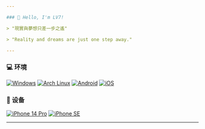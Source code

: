 ```yaml
---

### 👋 Hello, I'm LV7!

> "現實與夢想只差一步之遙"

> "Reality and dreams are just one step away."

---
```


### 💻 环境
[![Windows](https://img.shields.io/badge/Windows-00BBFF?style=flat-square&logo=Windows&logoColor=FFFFFF&labelColor=00BBFF)](https://www.microsoft.com/zh-cn/windows/windows-11)
[![Arch Linux](https://img.shields.io/badge/Arch%20Linux-008BFF?style=flat-square&logo=arch-linux&logoColor=FFFFFF&labelColor=008BFF)](https://archlinux.org)
[![Android](https://img.shields.io/badge/Android-00C000?style=flat-square&logo=android&logoColor=FFFFFF&labelColor=00C000)](https://www.android.com/intl/zh-CN_cn/android-14/)
[![iOS](https://img.shields.io/badge/iOS-4F4F4F?style=flat-square&logo=apple&logoColor=FFFFFF&labelColor=4F4F4F)](https://www.apple.com.cn/ios/ios-17/)

### 📱 设备
[![iPhone 14 Pro](https://img.shields.io/badge/iPhone%2014%20Pro-4F4F4F?style=flat-square&logo=apple&logoColor=FFFFFF&labelColor=4F4F4F)](https://support.apple.com/zh-cn/111849)
[![iPhone SE](https://img.shields.io/badge/iPhone%20SE%20-4F4F4F?style=flat-square&logo=apple&logoColor=FFFFFF&labelColor=4F4F4F)](https://support.apple.com/zh-cn/112005)

---

